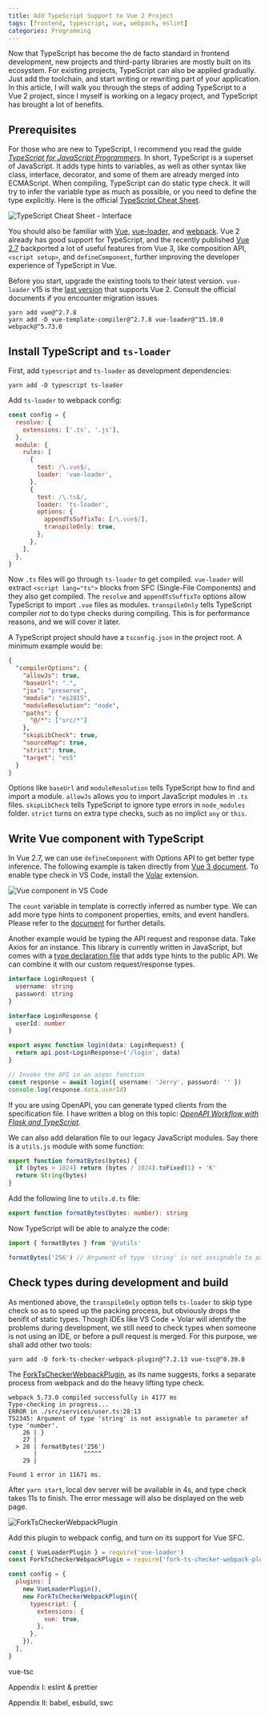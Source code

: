 ```yaml
---
title: Add TypeScript Support to Vue 2 Project
tags: [frontend, typescript, vue, webpack, eslint]
categories: Programming
---
```


Now that TypeScript has become the de facto standard in frontend development, new projects and third-party libraries are mostly built on its ecosystem. For existing projects, TypeScript can also be applied gradually. Just add the toolchain, and start writing or rewriting part of your application. In this article, I will walk you through the steps of adding TypeScript to a Vue 2 project, since I myself is working on a legacy project, and TypeScript has brought a lot of benefits.

## Prerequisites

For those who are new to TypeScript, I recommend you read the guide *[TypeScript for JavaScript Programmers][1]*. In short, TypeScript is a superset of JavaScript. It adds type hints to variables, as well as other syntax like class, interface, decorator, and some of them are already merged into ECMAScript. When compiling, TypeScript can do static type check. It will try to infer the variable type as much as possible, or you need to define the type explicitly. Here is the official [TypeScript Cheat Sheet][2].

![TypeScript Cheat Sheet - Interface](/images/typescript/cheat-sheet-interface.png)

<!-- more -->

You should also be familiar with [Vue][4], [vue-loader][5], and [webpack][6]. Vue 2 already has good support for TypeScript, and the recently published [Vue 2.7][3] backported a lot of useful features from Vue 3, like composition API, `<script setup>`, and `defineComponent`, further improving the developer experience of TypeScript in Vue.

Before you start, upgrade the existing tools to their latest version. `vue-loader` v15 is the [last version][7] that supports Vue 2. Consult the official documents if you encounter migration issues.

```
yarn add vue@^2.7.8
yarn add -D vue-template-compiler@^2.7.8 vue-loader@^15.10.0 webpack@^5.73.0
```

## Install TypeScript and `ts-loader`

First, add `typescript` and `ts-loader` as development dependencies:

```
yarn add -D typescript ts-loader
```

Add `ts-loader` to webpack config:

```js
const config = {
  resolve: {
    extensions: ['.ts', '.js'],
  },
  module: {
    rules: [
      {
        test: /\.vue$/,
        loader: 'vue-loader',
      },
      {
        test: /\.ts$/,
        loader: 'ts-loader',
        options: {
          appendTsSuffixTo: [/\.vue$/],
          transpileOnly: true,
        },
      },
    ],
  },
}
```

Now `.ts` files will go through `ts-loader` to get compiled. `vue-loader` will extract `<script lang="ts">` blocks from SFC (Single-File Components) and they also get compiled. The `resolve` and `appendTsSuffixTo` options allow TypeScript to import `.vue` files as modules. `transpileOnly` tells TypeScript compiler *not* to do type checks during compiling. This is for performance reasons, and we will cover it later.

A TypeScript project should have a `tsconfig.json` in the project root. A minimum example would be:

```json
{
  "compilerOptions": {
    "allowJs": true,
    "baseUrl": ".",
    "jsx": "preserve",
    "module": "es2015",
    "moduleResolution": "node",
    "paths": {
      "@/*": ["src/*"]
    },
    "skipLibCheck": true,
    "sourceMap": true,
    "strict": true,
    "target": "es5"
  }
}
```

Options like `baseUrl` and `moduleResolution` tells TypeScript how to find and import a module. `allowJs` allows you to import JavaScript modules in `.ts` files. `skipLibCheck` tells TypeScript to ignore type errors in `node_modules` folder. `strict` turns on extra type checks, such as no implict `any` or `this`.

## Write Vue component with TypeScript

In Vue 2.7, we can use `defineComponent` with Options API to get better type inference. The following example is taken directly from [Vue 3 document][9]. To enable type check in VS Code, install the [Volar][8] extension.

![Vue component in VS Code](/images/typescript/vue-component-in-vs-code.png)

The `count` variable in template is correctly inferred as number type. We can add more type hints to component properties, emits, and event handlers. Please refer to the [document][10] for further details.

Another example would be typing the API request and response data. Take Axios for an instance. This library is currently written in JavaScript, but comes with a [type declaration file][11] that adds type hints to the public API. We can combine it with our custom request/response types.

```ts
interface LoginRequest {
  username: string
  password: string
}

interface LoginResponse {
  userId: number
}

export async function login(data: LoginRequest) {
  return api.post<LoginResponse>('/login', data)
}

// Invoke the API in an async function
const response = await login({ username: 'Jerry', password: '' })
console.log(response.data.userId)
```

If you are using OpenAPI, you can generate typed clients from the specification file. I have written a blog on this topic: *[OpenAPI Workflow with Flask and TypeScript][12]*.

We can also add delaration file to our legacy JavaScript modules. Say there is a `utils.js` module with some function:

```js
export function formatBytes(bytes) {
  if (bytes > 1024) return (bytes / 1024).toFixed(1) + 'K'
  return String(bytes)
}
```

Add the following line to `utils.d.ts` file:

```ts
export function formatBytes(bytes: number): string
```

Now TypeScript will be able to analyze the code:

```ts
import { formatBytes } from '@/utils'

formatBytes('256') // Argument of type 'string' is not assignable to parameter of type 'number'.
```

## Check types during development and build

As mentioned above, the `transpileOnly` option tells `ts-loader` to skip type check so as to speed up the packing process, but obviously drops the benifit of static types. Though IDEs like VS Code + Volar will identify the problems during development, we still need to check types when someone is not using an IDE, or before a pull request is merged. For this purpose, we shall add other two tools:

```
yarn add -D fork-ts-checker-webpack-plugin@^7.2.13 vue-tsc@^0.39.0
```

The [ForkTsCheckerWebpackPlugin][13], as its name suggests, forks a separate process from webpack and do the heavy lifting type check.

```
webpack 5.73.0 compiled successfully in 4177 ms
Type-checking in progress...
ERROR in ./src/services/user.ts:28:13
TS2345: Argument of type 'string' is not assignable to parameter of type 'number'.
    26 | }
    27 |
  > 28 | formatBytes('256')
       |             ^^^^^
    29 |

Found 1 error in 11671 ms.
```

After `yarn start`, local dev server will be available in 4s, and type check takes 11s to finish. The error message will also be displayed on the web page.

![ForkTsCheckerWebpackPlugin](/images/typescript/fork-ts-checker-webpack-plugin.png)

Add this plugin to webpack config, and turn on its support for Vue SFC.

```js
const { VueLoaderPlugin } = require('vue-loader')
const ForkTsCheckerWebpackPlugin = require('fork-ts-checker-webpack-plugin')

const config = {
  plugins: [
    new VueLoaderPlugin(),
    new ForkTsCheckerWebpackPlugin({
      typescript: {
        extensions: {
          vue: true,
        },
      },
    }),
  ],
}
```

vue-tsc

Appendix I: eslint & prettier

Appendix II: babel, esbuild, swc


[1]: https://www.typescriptlang.org/docs/handbook/typescript-in-5-minutes.html
[2]: https://www.typescriptlang.org/cheatsheets
[3]: https://blog.vuejs.org/posts/vue-2-7-naruto.html
[4]: https://v2.vuejs.org/v2/guide/typescript.html
[5]: https://vue-loader.vuejs.org/guide/pre-processors.html#typescript
[6]: https://webpack.js.org/guides/typescript/
[7]: https://github.com/vuejs/vue-loader/issues/1919
[8]: https://marketplace.visualstudio.com/items?itemName=Vue.volar
[9]: https://vuejs.org/guide/typescript/overview.html#definecomponent
[10]: https://vuejs.org/guide/typescript/options-api.html
[11]: https://github.com/axios/axios/blob/v0.27.2/index.d.ts
[12]: https://shzhangji.com/blog/2022/06/19/openapi-workflow-with-flask-and-typescript/
[13]: https://github.com/TypeStrong/fork-ts-checker-webpack-plugin
